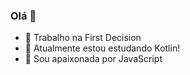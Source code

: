 ### Olá 👋

<!--
**brvnaleao/brvnaleao** is a ✨ _special_ ✨ repository because its `README.md` (this file) appears on your GitHub profile.

Here are some ideas to get you started:
-->
- 🔭 Trabalho na First Decision
- 🌱 Atualmente estou estudando Kotlin!
- 👯 Sou apaixonada por JavaScript
<!--
- 🤔 I’m looking for help with ...
- 💬 Ask me about ...
- 📫 How to reach me: ...
- 😄 Pronouns: ...
- ⚡ Fun fact: ...
-->
